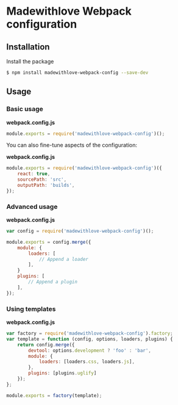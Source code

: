 # Madewithlove Webpack configuration

## Installation

Install the package

```bash
$ npm install madewithlove-webpack-config --save-dev
```

## Usage

### Basic usage

**webpack.config.js**
```js
module.exports = require('madewithlove-webpack-config')();
```

You can also fine-tune aspects of the configuration:

**webpack.config.js**
```js
module.exports = require('madewithlove-webpack-config')({
    react: true,
    sourcePath: 'src',
    outputPath: 'builds',
});
```

### Advanced usage

**webpack.config.js**
```js
var config = require('madewithlove-webpack-config')();

module.exports = config.merge({
    module: {
        loaders: [
            // Append a loader
        ],
    }
    plugins: [
        // Append a plugin
    ],
});
```

### Using templates

**webpack.config.js**
```js
var factory = require('madewithlove-webpack-config').factory;
var template = function (config, options, loaders, plugins) {
    return config.merge({
        devtool: options.development ? 'foo' : 'bar',
        module: {
            loaders: [loaders.css, loaders.js],
        },
        plugins: [plugins.uglify]
    });
};

module.exports = factory(template);
```
